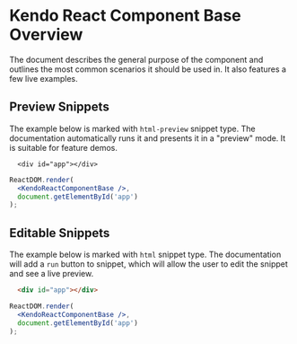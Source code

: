# Kendo React Component Base Overview

The document describes the general purpose of the component and outlines the most common scenarios it should be used in.
It also features a few live examples.

## Preview Snippets

The example below is marked with `html-preview` snippet type.
The documentation automatically runs it and presents it in a "preview" mode. It is suitable for feature demos.

```html-preview
  <div id="app"></div>
```
```jsx
ReactDOM.render(
  <KendoReactComponentBase />,
  document.getElementById('app')
);
```

## Editable Snippets

The example below is marked with `html` snippet type.
The documentation will add a `run` button to snippet,
which will allow the user to edit the snippet and see a live preview.

```html
  <div id="app"></div>
```
```jsx
ReactDOM.render(
  <KendoReactComponentBase />,
  document.getElementById('app')
);
```
